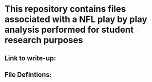 # This repository contains files associated with a NFL play by play analysis performed for student research purposes

## Link to write-up: 

## File Defintions:

